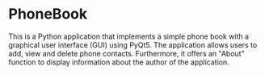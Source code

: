 # PhoneBook
This is a Python application that implements a simple phone book with a graphical user interface (GUI) using PyQt5. The application allows users to add, view and delete phone contacts. Furthermore, it offers an "About" function to display information about the author of the application.
